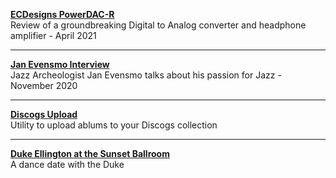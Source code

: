
**[ECDesigns PowerDAC-R](PDR-Preview)**    
Review of a groundbreaking Digital to Analog converter and headphone amplifier - April 2021

---

**[Jan Evensmo Interview](JanEvensmo)**    
Jazz Archeologist Jan Evensmo talks about his passion for Jazz - November 2020


---

**[Discogs Upload](discogs_upload)**    
Utility to upload ablums to your Discogs collection


---

**[Duke Ellington at the Sunset Ballroom](Sunset)**    
A dance date with the Duke




